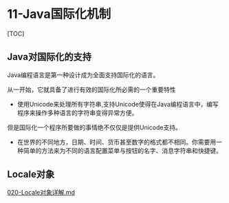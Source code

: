 # 11-Java国际化机制

[TOC]

## Java对国际化的支持

Java编程语言是第一种设计成为全面支持国际化的语言。

从一开始，它就具备了进行有效的国际化所必需的一个重要特性

- 使用Unicode来处理所有字符串,支持Unicode使得在Java编程语言中，编写程序来操作多种语言的字符串变得异常方便。

但是国际化一个程序所要做的事情绝不仅仅是提供Unicode支持。

- 在世界的不同地方，日期、时间、货币甚至数字的格式都不相同。你需要用一种简单的方法来为不同的语言配置菜单与按钮的名字、消息字符串和快捷键。

## Locale对象

 [020-Locale对象详解.md](020-Locale对象详解.md) 